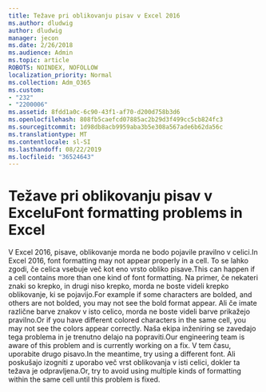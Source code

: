 ```yaml
---
title: Težave pri oblikovanju pisav v Excel 2016
ms.author: dludwig
author: dludwig
manager: jecon
ms.date: 2/26/2018
ms.audience: Admin
ms.topic: article
ROBOTS: NOINDEX, NOFOLLOW
localization_priority: Normal
ms.collection: Adm_O365
ms.custom:
- "232"
- "2200006"
ms.assetid: 8fdd1a0c-6c90-43f1-af70-d200d758b3d6
ms.openlocfilehash: 808fb5caefcd07885ac2b29d3f499cc5cb824fc3
ms.sourcegitcommit: 1d98db8acb9959aba3b5e308a567ade6b62da56c
ms.translationtype: MT
ms.contentlocale: sl-SI
ms.lasthandoff: 08/22/2019
ms.locfileid: "36524643"
---
```

# <a name="font-formatting-problems-in-excel"></a><span data-ttu-id="90ac0-102">Težave pri oblikovanju pisav v Excelu</span><span class="sxs-lookup"><span data-stu-id="90ac0-102">Font formatting problems in Excel</span></span>

<span data-ttu-id="90ac0-103">V Excel 2016, pisave, oblikovanje morda ne bodo pojavile pravilno v celici.</span><span class="sxs-lookup"><span data-stu-id="90ac0-103">In Excel 2016, font formatting may not appear properly in a cell.</span></span> <span data-ttu-id="90ac0-104">To se lahko zgodi, če celica vsebuje več kot eno vrsto obliko pisave.</span><span class="sxs-lookup"><span data-stu-id="90ac0-104">This can happen if a cell contains more than one kind of font formatting.</span></span> <span data-ttu-id="90ac0-105">Na primer, če nekateri znaki so krepko, in drugi niso krepko, morda ne boste videli krepko oblikovanje, ki se pojavijo.</span><span class="sxs-lookup"><span data-stu-id="90ac0-105">For example if some characters are bolded, and others are not bolded, you may not see the bold format appear.</span></span> <span data-ttu-id="90ac0-106">Ali če imate različne barve znakov v isto celico, morda ne boste videli barve prikažejo pravilno.</span><span class="sxs-lookup"><span data-stu-id="90ac0-106">Or if you have different colored characters in the same cell, you may not see the colors appear correctly.</span></span> <span data-ttu-id="90ac0-107">Naša ekipa inženiring se zavedajo tega problema in je trenutno delajo na popraviti.</span><span class="sxs-lookup"><span data-stu-id="90ac0-107">Our engineering team is aware of this problem and is currently working on a fix.</span></span> <span data-ttu-id="90ac0-108">V tem času, uporabite drugo pisavo.</span><span class="sxs-lookup"><span data-stu-id="90ac0-108">In the meantime, try using a different font.</span></span> <span data-ttu-id="90ac0-109">Ali poskušajo izogniti z uporabo več vrst oblikovanja v isti celici, dokler ta težava je odpravljena.</span><span class="sxs-lookup"><span data-stu-id="90ac0-109">Or, try to avoid using multiple kinds of formatting within the same cell until this problem is fixed.</span></span>
  